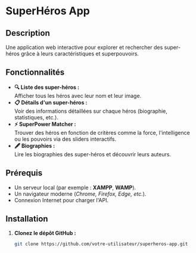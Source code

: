 # **SuperHéros App**

## **Description**
Une application web interactive pour explorer et rechercher des super-héros grâce à leurs caractéristiques et superpouvoirs.

## **Fonctionnalités**
- **🔍 Liste des super-héros :**  
  Afficher tous les héros avec leur nom et leur image.  
- **📋 Détails d'un super-héros :**  
  Voir des informations détaillées sur chaque héros (biographie, statistiques, etc.).  
- **⚡ SuperPower Matcher :**  
  Trouver des héros en fonction de critères comme la force, l'intelligence ou les pouvoirs via des sliders interactifs.  
- **🖋️ Biographies :**  
  Lire les biographies des super-héros et découvrir leurs auteurs.

## **Prérequis**
- Un serveur local (par exemple : **XAMPP**, **WAMP**).  
- Un navigateur moderne (*Chrome, Firefox, Edge, etc.*).  
- Connexion Internet pour charger l'API.

## **Installation**
1. **Clonez le dépôt GitHub :**  
   ```bash
   git clone https://github.com/votre-utilisateur/superheros-app.git
